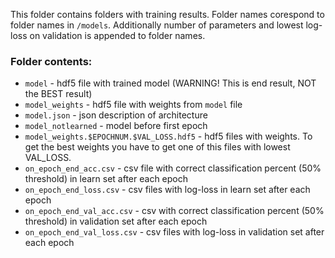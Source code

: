 This folder contains folders with training results. Folder names corespond to folder names in `/models`. Additionally number of parameters and lowest log-loss on validation is appended to folder names.

### Folder contents:
- `model` - hdf5 file with trained model (WARNING! This is end result, NOT the BEST result)
- `model_weights` - hdf5 file with weights from `model` file
- `model.json` - json description of architecture
- `model_notlearned` - model before first epoch
- `model_weights.$EPOCHNUM.$VAL_LOSS.hdf5` - hdf5 files with weights. To get the best weights you have to get one of this files with lowest VAL_LOSS.
- `on_epoch_end_acc.csv` - csv file with correct classification percent (50% threshold) in learn set after each epoch
- `on_epoch_end_loss.csv` - csv files with log-loss in learn set after each epoch
- `on_epoch_end_val_acc.csv` - csv with correct classification percent (50% threshold) in validation set after each epoch
- `on_epoch_end_val_loss.csv` - csv files with log-loss in validation set after each epoch

